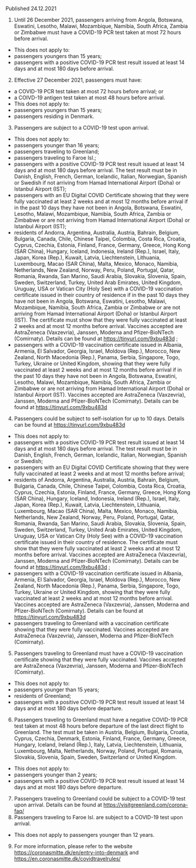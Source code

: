 Published 24.12.2021
1. Until 26 December 2021, passengers arriving from Angola, Botswana, Eswatini, Lesotho, Malawi, Mozambique, Namibia, South Africa, Zambia or Zimbabwe must have a COVID-19 PCR test taken at most 72 hours before arrival.
- This does not apply to:
- passengers youngers than 15 years;
- passengers with a positive COVID-19 PCR test result issued at least 14 days and at most 180 days before arrival.
2. Effective 27 December 2021, passengers must have:
- a COVID-19 PCR test taken at most 72 hours before arrival; or
- a COIVD-19 antigen test taken at most 48 hours before arrival.
- This does not apply to:
- passengers youngers than 15 years;
- passengers residing in Denmark.
3. Passengers are subject to a COVID-19 test upon arrival.
- This does not apply to:
- passengers younger than 16 years;
- passengers traveling to Greenland;
- passengers traveling to Faroe Isl.;
- passengers with a positive COVID-19 PCR test result issued at least 14 days and at most 180 days before arrival. The test result must be in Danish, English, French, German, Icelandic, Italian, Norwegian, Spanish or Swedish if not arriving from Hamad International Airport (Doha) or Istanbul Airport (IST);
- passengers with an EU Digital COVID Certificate showing that they were fully vaccinated at least 2 weeks and at most 12 months before arrival if in the past 10 days they have not been in Angola, Botswana, Eswatini, Lesotho, Malawi, Mozambique, Namibia, South Africa, Zambia or Zimbabwe or are not arriving from Hamad International Airport (Doha) or Istanbul Airport (IST);
- residents of Andorra, Argentina, Australia, Austria, Bahrain, Belgium, Bulgaria, Canada, Chile, Chinese Taipei, Colombia, Costa Rica, Croatia, Cyprus, Czechia, Estonia, Finland, France, Germany, Greece, Hong Kong (SAR China), Hungary, Iceland, Indonesia, Ireland (Rep.), Israel, Italy, Japan, Korea (Rep.), Kuwait, Latvia, Liechtenstein, Lithuania, Luxembourg, Macao (SAR China), Malta, Mexico, Monaco, Namibia, Netherlands, New Zealand, Norway, Peru, Poland, Portugal, Qatar, Romania, Rwanda, San Marino, Saudi Arabia, Slovakia, Slovenia, Spain, Sweden, Switzerland, Turkey, United Arab Emirates, United Kingdom, Uruguay, USA or Vatican City (Holy See) with a COVID-19 vaccination certificate issued in their country of residence if in the past 10 days they have not been in Angola, Botswana, Eswatini, Lesotho, Malawi, Mozambique, Namibia, South Africa, Zambia or Zimbabwe or are not arriving from Hamad International Airport (Doha) or Istanbul Airport (IST). The certificate must show that they were fully vaccinated at least 2 weeks and at most 12 months before arrival.
Vaccines accepted are AstraZeneca (Vaxzevria), Janssen, Moderna and Pfizer-BioNTech (Comirnaty). Details can be found at <a href="https://tinyurl.com/9xbu483d">https://tinyurl.com/9xbu483d</a> ;
- passengers with a COVID-19 vaccination certificate issued in Albania, Armenia, El Salvador, Georgia, Israel, Moldova (Rep.), Morocco, New Zealand, North Macedonia (Rep.), Panama, Serbia, Singapore, Togo, Turkey, Ukraine or United Kingdom, showing that they were fully vaccinated at least 2 weeks and at most 12 months before arrival if in the past 10 days they have not been in Angola, Botswana, Eswatini, Lesotho, Malawi, Mozambique, Namibia, South Africa, Zambia or Zimbabwe or are not arriving from Hamad International Airport (Doha) or Istanbul Airport (IST).
Vaccines accepted are AstraZeneca (Vaxzevria), Janssen, Moderna and Pfizer-BioNTech (Comirnaty). Details can be found at <a href="https://tinyurl.com/9xbu483d">https://tinyurl.com/9xbu483d</a>
4. Passengers could be subject to self-isolation for up to 10 days. Details can be found at <a href="https://tinyurl.com/9xbu483d">https://tinyurl.com/9xbu483d</a>
- This does not apply to:
- passengers with a positive COVID-19 PCR test result issued at least 14 days and at most 180 days before arrival. The test result must be in Danish, English, French, German, Icelandic, Italian, Norwegian, Spanish or Swedish;
- passengers with an EU Digital COVID Certificate showing that they were fully vaccinated at least 2 weeks and at most 12 months before arrival;
- residents of Andorra, Argentina, Australia, Austria, Bahrain, Belgium, Bulgaria, Canada, Chile, Chinese Taipei, Colombia, Costa Rica, Croatia, Cyprus, Czechia, Estonia, Finland, France, Germany, Greece, Hong Kong (SAR China), Hungary, Iceland, Indonesia, Ireland (Rep.), Israel, Italy, Japan, Korea (Rep.), Kuwait, Latvia, Liechtenstein, Lithuania, Luxembourg, Macao (SAR China), Malta, Mexico, Monaco, Namibia, Netherlands, New Zealand, Norway, Peru, Poland, Portugal, Qatar, Romania, Rwanda, San Marino, Saudi Arabia, Slovakia, Slovenia, Spain, Sweden, Switzerland, Turkey, United Arab Emirates, United Kingdom, Uruguay, USA or Vatican City (Holy See) with a COVID-19 vaccination certificate issued in their country of residence. The certificate must show that they were fully vaccinated at least 2 weeks and at most 12 months before arrival.
Vaccines accepted are AstraZeneca (Vaxzevria), Janssen, Moderna and Pfizer-BioNTech (Comirnaty). Details can be found at <a href="https://tinyurl.com/9xbu483d">https://tinyurl.com/9xbu483d</a> ;
- passengers with a COVID-19 vaccination certificate issued in Albania, Armenia, El Salvador, Georgia, Israel, Moldova (Rep.), Morocco, New Zealand, North Macedonia (Rep.), Panama, Serbia, Singapore, Togo, Turkey, Ukraine or United Kingdom, showing that they were fully vaccinated at least 2 weeks and at most 12 months before arrival. Vaccines accepted are AstraZeneca (Vaxzevria), Janssen, Moderna and Pfizer-BioNTech (Comirnaty). Details can be found at <a href="https://tinyurl.com/9xbu483d">https://tinyurl.com/9xbu483d</a>
- passengers traveling to Greenland with a vaccination certificate showing that they were fully vaccinated. Vaccines accepted are AstraZeneca (Vaxzevria), Janssen, Moderna and Pfizer-BioNTech (Comirnaty).
5. Passengers traveling to Greenland must have a COVID-19 vaccination certificate showing that they were fully vaccinated. Vaccines accepted are AstraZeneca (Vaxzevria), Janssen, Moderna and Pfizer-BioNTech (Comirnaty).
- This does not apply to:
- passengers younger than 15 years;
- residents of Greenland;
- passengers with a positive COVID-19 PCR test result issued at least 14 days and at most 180 days before departure.
6. Passengers traveling to Greenland must have a negative COVID-19 PCR test taken at most 48 hours before departure of the last direct flight to Greenland. The test must be taken in Austria, Belgium, Bulgaria, Croatia, Cyprus, Czechia, Denmark, Estonia, Finland, France, Germany, Greece, Hungary, Iceland, Ireland (Rep.), Italy, Latvia, Liechtenstein, Lithuania, Luxembourg, Malta, Netherlands, Norway, Poland, Portugal, Romania, Slovakia, Slovenia, Spain, Sweden, Switzerland or United Kingdom.
- This does not apply to:
- passengers younger than 2 years;
- passengers with a positive COVID-19 PCR test result issued at least 14 days and at most 180 days before departure.
7. Passengers traveling to Greenland could be subject to a COVID-19 test upon arrival. Details can be found at <a href="https://visitgreenland.com/corona-faq/">https://visitgreenland.com/corona-faq/</a>
8. Passengers traveling to Faroe Isl. are subject to a COVID-19 test upon arrival.
- This does not apply to passengers younger than 12 years.
9. For more information, please refer to the website <a href="https://coronasmitte.dk/en/entry-into-denmark">https://coronasmitte.dk/en/entry-into-denmark</a> and <a href="https://en.coronasmitte.dk/covidtravelrules/">https://en.coronasmitte.dk/covidtravelrules/</a>